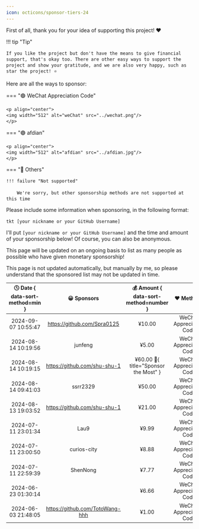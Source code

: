 ```yaml
---
icon: octicons/sponsor-tiers-24
---
```


First of all, thank you for your idea of supporting this project! ❤️

!!! tip "Tip"

    If you like the project but don't have the means to give financial support, that's okay too. There are other easy ways to support the project and show your gratitude, and we are also very happy, such as star the project! ⭐

Here are all the ways to sponsor:

=== "🟢 WeChat Appreciation Code"

    <p align="center">
    <img width="512" alt="weChat" src="../wechat.png"/>
    </p>

=== "🟣 afdian"

    <p align="center">
    <img width="512" alt="afdian" src="../afdian.jpg"/>
    </p>

=== "🔵 Others"

    !!! failure "Not supported"

        We're sorry, but other sponsorship methods are not supported at this time

Please include some information when sponsoring, in the following format:

```linenums="0"
tkt [your nickname or your GitHub Username]
```

I'll put `[your nickname or your GitHub Username]` and the time and amount of your sponsorship below! Of course, you can also be anonymous.

This page will be updated on an ongoing basis to list as many people as possible who have given monetary sponsorship!

This page is not updated automatically, but manually by me, so please understand that the sponsored list may not be updated in time.

| 🕓 Date { data-sort-method=min } |           😀 Sponsors            |    💰 Amount { data-sort-method=number }    |        ❤️ Methods         |
| :-----------------------------: | :-----------------------------: | :----------------------------------------: | :----------------------: |
|       2024-09-07 10:55:47       |   https://github.com/Spra0125   |                   ¥10.00                   | WeChat Appreciation Code |
|       2024-08-14 10:19:56       |             junfeng             |                   ¥5.00                    | WeChat Appreciation Code |
|       2024-08-14 10:19:15       |  https://github.com/shu-shu-1   | ¥60.00 :crown:{ title="Sponsor the Most" } | WeChat Appreciation Code |
|       2024-08-14 09:41:03       |            ssrr2329             |                   ¥50.00                   | WeChat Appreciation Code |
|       2024-08-13 19:03:52       |  https://github.com/shu-shu-1   |                   ¥21.00                   | WeChat Appreciation Code |
|       2024-07-11 23:01:34       |              Lau9               |                   ¥9.99                    | WeChat Appreciation Code |
|       2024-07-11 23:00:50       |           curios-city           |                   ¥8.88                    | WeChat Appreciation Code |
|       2024-07-11 22:59:39       |            ShenNong             |                   ¥7.77                    | WeChat Appreciation Code |
|       2024-06-23 01:30:14       |                                 |                   ¥6.66                    | WeChat Appreciation Code |
|       2024-06-03 21:48:05       | https://github.com/TotoWang-hhh |                   ¥1.00                    | WeChat Appreciation Code |
